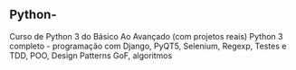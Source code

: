 ## Python-
Curso de Python 3 do Básico Ao Avançado (com projetos reais)
Python 3 completo - programação com Django, PyQT5, Selenium, Regexp, Testes e TDD, POO, Design Patterns GoF, algoritmos
